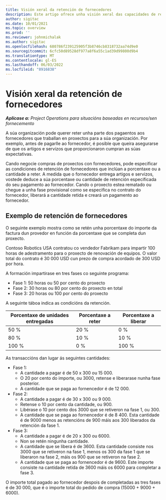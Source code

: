 ```yaml
---
title: Visión xeral da retención de fornecedores
description: Este artigo ofrece unha visión xeral das capacidades de retención de fornecedores.
author: sigitac
ms.date: 10/01/2021
ms.topic: overview
ms.prod: ''
ms.reviewer: johnmichalak
ms.author: sigitac
ms.openlocfilehash: 680786f239125905f3b8746cb8318732aa74d9e0
ms.sourcegitcommit: 6cfc50d89528df977a8f6a55c1ad39d99800d9b4
ms.translationtype: MT
ms.contentlocale: gl-ES
ms.lasthandoff: 06/03/2022
ms.locfileid: "8916838"
---
```

# <a name="vendor-retention-overview"></a>Visión xeral da retención de fornecedores

_**Aplícase a:** Project Operations para situacións baseadas en recursos/sen fornecemento_

A súa organización pode querer reter unha parte dos pagaentos aos fornecedores que traballan en proxectos para a súa organización. Por exemplo, antes de pagarlle ao fornecedor, é posible que queira asegurarse de que os artigos e servizos que proporcionaron cumpran as súas expectativas.

Cando negocie compras de proxectos con fornecedores, pode especificar as condiciones de retención de fornecedores que inclúan a porcentaxe ou a cantidade a reter. A medida que o fornecedor entrega artigos e servizos, vostede deduce a súa porcentaxe ou cantidade de retención especificada do seu pagamento ao fornecedor. Cando o proxecto estea rematado ou chegue a unha fase provisional como se especifica no contrato do fornecedor, liberará a cantidade retida e creará un pagamento ao fornecedor.

## <a name="vendor-retention-example"></a>Exemplo de retención de fornecedores

O seguinte exemplo mostra como se retén unha porcentaxe do importe da factura dun provedor en función da porcentaxe que se completa dun proxecto.

Contoso Robotics USA contratou co vendedor Fabrikam para impartir 100 horas de adestramento para o proxecto de renovación de equipos. O valor total do contrato é 30 000 USD cun prezo de compra acordado de 300 USD por hora.

A formación impartirase en tres fases co seguinte programa:

- Fase 1: 50 horas ou 50 por cento do proxecto
- Fase 2: 30 horas ou 80 por cento do proxecto en total
- Fase 3: 20 horas ou 100 por cento do proxecto

A seguinte táboa indica as condicións da retención.

| **Porcentaxe de unidades entregadas** | **Porcentaxe a reter** | **Porcentaxe a liberar** |
| --- | --- | --- |
| 50 % | 20 % | 0 % |
| 80 % | 10 % | 10 % |
| 100 % | 0 % | 100 % |

As transaccións dan lugar ás seguintes cantidades:

- Fase 1:
  - A cantidade a pagar é de 50 x 300 ou 15 000.
  - O 20 por cento do importe, ou 3000, retense e liberarase nunha fase posterior.
  - A cantidade que se paga ao fornencedor é de 12 000.
- Fase 2:
  - A cantidade a pagar é de 30 x 300 ou 9 000.
  - Retense o 10 por cento da cantidade, ou 900.
  - Libérase o 10 por cento dos 3000 que se retiveron na fase 1, ou 300.
  - A cantidade que se paga ao fornencedor é de 8 400. Esta cantidade é de 9000 menos as retencións de 900 máis aos 300 liberados da retención da fase 1.
- Fase 3:
  - A cantidade a pagar é de 20 x 300 ou 6000.
  - Non se retén ningunha cantidade.
  - A cantidade que se libera é de 3600. Esta cantidade consiste nos 3000 que se retiveron na fase 1, menos os 300 da fase 1 que se liberaron na fase 2, máis os 900 que se retiveron na fase 2.
  - A cantidade que se paga ao fornencedor é de 9600. Este importe consiste na cantidade retida de 3600 máis os 6000 para completar a fase 3.

O importe total pagado ao fornecedor despois de completadas as tres fases é de 30 000, que é o importe total do pedido de compra (15000 + 9000 + 6000).
